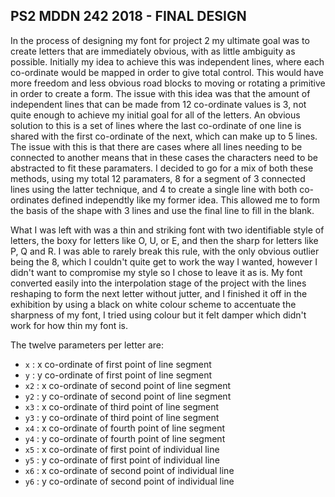 ## PS2 MDDN 242 2018 - FINAL DESIGN

In the process of designing my font for project 2 my ultimate goal was to create letters that are immediately obvious, with as little ambiguity as possible. Initially my idea to achieve this was independent lines, where each co-ordinate would be mapped in order to give total control. This would have more freedom and less obvious road blocks to moving or rotating a primitive in order to create a form. The issue with this idea was that the amount of independent lines that can be made from 12 co-ordinate values is 3, not quite enough to achieve my initial goal for all of the letters. An obvious solution to this is a set of lines where the last co-ordinate of one line is shared with the first co-ordinate of the next, which can make up to 5 lines. The issue with this is that there are cases where all lines needing to be connected to another means that in these cases the characters need to be abstracted to fit these paramaters. I decided to go for a mix of both these methods, using my total 12 paramaters, 8 for a segment of 3 connected lines using the latter technique, and 4 to create a single line with both co-ordinates defined independtly like my former idea. This allowed me to form the basis of the shape with 3 lines and use the final line to fill in the blank.

What I was left with was a thin and striking font with two identifiable style of letters, the boxy for letters like O, U, or E, and then the sharp for letters like P, Q and R. I was able to rarely break this rule, with the only obvious outlier being the 8, which I couldn't quite get to work the way I wanted, however I didn't want to compromise my style so I chose to leave it as is. My font converted easily into the interpolation stage of the project with the lines reshaping to form the next letter without jutter, and I finished it off in the exhibition by using a black on white colour scheme to accentuate the sharpness of my font, I tried using colour but it felt damper which didn't work for how thin my font is. 

The twelve parameters per letter are:
  * `x`  : x co-ordinate of first point of line segment
  * `y`  : y co-ordinate of first point of line segment
  * `x2` : x co-ordinate of second point of line segment
  * `y2` : y co-ordinate of second point of line segment
  * `x3` : x co-ordinate of third point of line segment
  * `y3` : y co-ordinate of third point of line segment
  * `x4` : x co-ordinate of fourth point of line segment
  * `y4` : y co-ordinate of fourth point of line segment
  * `x5` : x co-ordinate of first point of individual line
  * `y5` : y co-ordinate of first point of individual line
  * `x6` : x co-ordinate of second point of individual line
  * `y6` : y co-ordinate of second point of individual line
  

